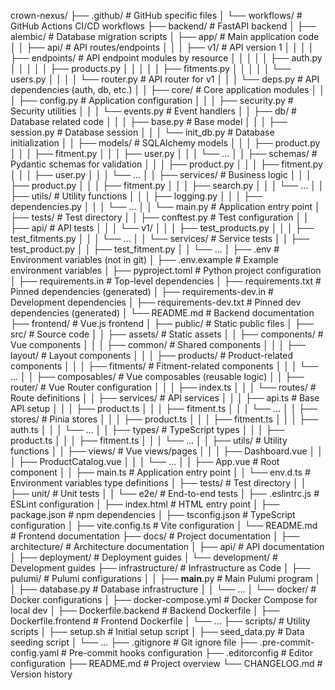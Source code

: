 crown-nexus/
├── .github/                      # GitHub specific files
│   └── workflows/                # GitHub Actions CI/CD workflows
├── backend/                      # FastAPI backend
│   ├── alembic/                  # Database migration scripts
│   ├── app/                      # Main application code
│   │   ├── api/                  # API routes/endpoints
│   │   │   ├── v1/               # API version 1
│   │   │   │   ├── endpoints/    # API endpoint modules by resource
│   │   │   │   │   ├── auth.py
│   │   │   │   │   ├── products.py
│   │   │   │   │   ├── fitments.py
│   │   │   │   │   └── users.py
│   │   │   │   └── router.py     # API router for v1
│   │   │   └── deps.py           # API dependencies (auth, db, etc.)
│   │   ├── core/                 # Core application modules
│   │   │   ├── config.py         # Application configuration
│   │   │   ├── security.py       # Security utilities
│   │   │   └── events.py         # Event handlers
│   │   ├── db/                   # Database related code
│   │   │   ├── base.py           # Base model
│   │   │   ├── session.py        # Database session
│   │   │   └── init_db.py        # Database initialization
│   │   ├── models/               # SQLAlchemy models
│   │   │   ├── product.py
│   │   │   ├── fitment.py
│   │   │   ├── user.py
│   │   │   └── ...
│   │   ├── schemas/              # Pydantic schemas for validation
│   │   │   ├── product.py
│   │   │   ├── fitment.py
│   │   │   ├── user.py
│   │   │   └── ...
│   │   ├── services/             # Business logic
│   │   │   ├── product.py
│   │   │   ├── fitment.py
│   │   │   ├── search.py
│   │   │   └── ...
│   │   ├── utils/                # Utility functions
│   │   │   ├── logging.py
│   │   │   ├── dependencies.py
│   │   │   └── ...
│   │   └── main.py               # Application entry point
│   ├── tests/                    # Test directory
│   │   ├── conftest.py           # Test configuration
│   │   ├── api/                  # API tests
│   │   │   └── v1/
│   │   │       ├── test_products.py
│   │   │       ├── test_fitments.py
│   │   │       └── ...
│   │   └── services/             # Service tests
│   │       ├── test_product.py
│   │       ├── test_fitment.py
│   │       └── ...
│   ├── .env                      # Environment variables (not in git)
│   ├── .env.example              # Example environment variables
│   ├── pyproject.toml            # Python project configuration
│   ├── requirements.in           # Top-level dependencies
│   ├── requirements.txt          # Pinned dependencies (generated)
│   ├── requirements-dev.in       # Development dependencies
│   ├── requirements-dev.txt      # Pinned dev dependencies (generated)
│   └── README.md                 # Backend documentation
├── frontend/                     # Vue.js frontend
│   ├── public/                   # Static public files
│   ├── src/                      # Source code
│   │   ├── assets/               # Static assets
│   │   ├── components/           # Vue components
│   │   │   ├── common/           # Shared components
│   │   │   ├── layout/           # Layout components
│   │   │   ├── products/         # Product-related components
│   │   │   ├── fitments/         # Fitment-related components
│   │   │   └── ...
│   │   ├── composables/          # Vue composables (reusable logic)
│   │   ├── router/               # Vue Router configuration
│   │   │   ├── index.ts
│   │   │   └── routes/           # Route definitions
│   │   ├── services/             # API services
│   │   │   ├── api.ts            # Base API setup
│   │   │   ├── product.ts
│   │   │   ├── fitment.ts
│   │   │   └── ...
│   │   ├── stores/               # Pinia stores
│   │   │   ├── product.ts
│   │   │   ├── fitment.ts
│   │   │   ├── auth.ts
│   │   │   └── ...
│   │   ├── types/                # TypeScript types
│   │   │   ├── product.ts
│   │   │   ├── fitment.ts
│   │   │   └── ...
│   │   ├── utils/                # Utility functions
│   │   ├── views/                # Vue views/pages
│   │   │   ├── Dashboard.vue
│   │   │   ├── ProductCatalog.vue
│   │   │   └── ...
│   │   ├── App.vue               # Root component
│   │   ├── main.ts               # Application entry point
│   │   └── env.d.ts              # Environment variables type definitions
│   ├── tests/                    # Test directory
│   │   ├── unit/                 # Unit tests
│   │   └── e2e/                  # End-to-end tests
│   ├── .eslintrc.js              # ESLint configuration
│   ├── index.html                # HTML entry point
│   ├── package.json              # npm dependencies
│   ├── tsconfig.json             # TypeScript configuration
│   ├── vite.config.ts            # Vite configuration
│   └── README.md                 # Frontend documentation
├── docs/                         # Project documentation
│   ├── architecture/             # Architecture documentation
│   ├── api/                      # API documentation
│   ├── deployment/               # Deployment guides
│   └── development/              # Development guides
├── infrastructure/               # Infrastructure as Code
│   ├── pulumi/                   # Pulumi configurations
│   │   ├── __main__.py           # Main Pulumi program
│   │   ├── database.py           # Database infrastructure
│   │   └── ...
│   └── docker/                   # Docker configurations
│       ├── docker-compose.yml    # Docker Compose for local dev
│       ├── Dockerfile.backend    # Backend Dockerfile
│       ├── Dockerfile.frontend   # Frontend Dockerfile
│       └── ...
├── scripts/                      # Utility scripts
│   ├── setup.sh                  # Initial setup script
│   ├── seed_data.py              # Data seeding script
│   └── ...
├── .gitignore                    # Git ignore file
├── .pre-commit-config.yaml       # Pre-commit hooks configuration
├── .editorconfig                 # Editor configuration
├── README.md                     # Project overview
└── CHANGELOG.md                  # Version history